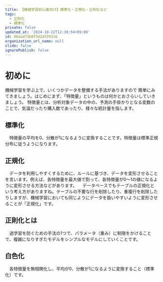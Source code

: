 ```yaml
---
title: 【機械学習初心者向け】標準化・正規化・正則化など
tags:
  - 正則化
  - 標準化
private: false
updated_at: '2024-10-22T12:30:54+09:00'
id: 06aad73b0f5d2d376316
organization_url_name: null
slide: false
ignorePublish: false
---
```

# 初めに
機械学習を学ぶ上で、いくつかデータを整備する手法がありますので
簡単にみてきましょう。はじめにまず、「特徴量」というものは何かとおさらいしていきましょう。
特徴量とは、分析対象データの中の、予測の手掛かりとなる変数のことで、気温だったり購入数であったり、様々な統計量を指します。

## 標準化
　特徴量の平均を0、分散が1になるように変換することです。特徴量は標準正規分布に従うようになります。

## 正規化
　データを利用しやすくするために、ルールに基づき、データを変形させることを言います。例えば、各特徴量を最大値で割って、各特徴量が0〜1の値になるように変形させる方法などがあります。
　データベースでもテーブルの正規化という考え方がありますね。テーブルの不要な行を削除したり、重複行を削除したりしますが、機械学習においても同じようにデータを扱いやすいように変形させることが「正規化」です。 

## 正則化とは
　過学習を防ぐための手法の1つで、パラメータ（重み）に制限をかけることで、複雑になりすぎたモデルをシンプルなモデルにしていくことです。

## 白色化
　各特徴量を無相関化し、平均が0、分散が1になるように変換すること（標準化）です。
